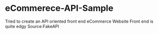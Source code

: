 # eCommerece-API-Sample

Tried to create an API oriented front end eCommerce Website
Front end is quite edgy
Source:FakeAPI
